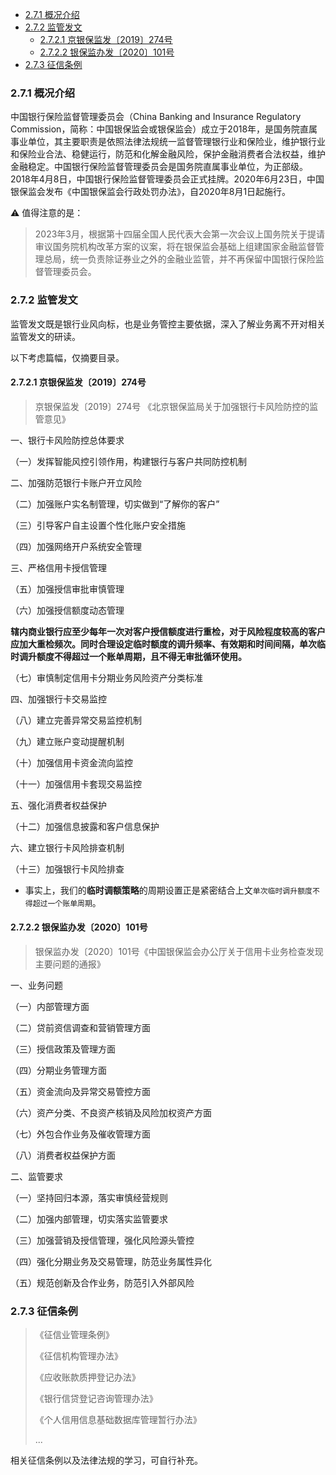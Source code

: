 
- [2.7.1 概况介绍](#271-概况介绍)
- [2.7.2 监管发文](#272-监管发文)
  - [2.7.2.1 京银保监发〔2019〕274号](#2721-京银保监发2019274号)
  - [2.7.2.2 银保监办发〔2020〕101号](#2722-银保监办发2020101号)
- [2.7.3 征信条例](#273-征信条例)

### 2.7.1 概况介绍
中国银行保险监督管理委员会（China Banking and Insurance Regulatory Commission，简称：中国银保监会或银保监会）成立于2018年，是国务院直属事业单位，其主要职责是依照法律法规统一监督管理银行业和保险业，维护银行业和保险业合法、稳健运行，防范和化解金融风险，保护金融消费者合法权益，维护金融稳定。中国银行保险监督管理委员会是国务院直属事业单位，为正部级。2018年4月8日，中国银行保险监督管理委员会正式挂牌。2020年6月23日，中国银保监会发布《中国银保监会行政处罚办法》，自2020年8月1日起施行。

⚠️ 值得注意的是：
> 2023年3月，根据第十四届全国人民代表大会第一次会议上国务院关于提请审议国务院机构改革方案的议案，将在银保监会基础上组建国家金融监督管理总局，统一负责除证券业之外的金融业监管，并不再保留中国银行保险监督管理委员会。


### 2.7.2 监管发文

监管发文既是银行业风向标，也是业务管控主要依据，深入了解业务离不开对相关监管发文的研读。

以下考虑篇幅，仅摘要目录。

#### 2.7.2.1 京银保监发〔2019〕274号

> 京银保监发〔2019〕274号 《北京银保监局关于加强银行卡风险防控的监管意见》

一、银行卡风险防控总体要求

（一）发挥智能风控引领作用，构建银行与客户共同防控机制

二、加强防范银行卡账户开立风险

（二）加强账户实名制管理，切实做到“了解你的客户”

（三）引导客户自主设置个性化账户安全措施

（四）加强网络开户系统安全管理

三、严格信用卡授信管理

（五）加强授信审批审慎管理

（六）加强授信额度动态管理

**辖内商业银行应至少每年一次对客户授信额度进行重检，对于风险程度较高的客户应加大重检频次。同时合理设定临时额度的调升频率、有效期和时间间隔，单次临时调升额度不得超过一个账单周期，且不得无审批循环使用。**

（七）审慎制定信用卡分期业务风险资产分类标准

四、加强银行卡交易监控

（八）建立完善异常交易监控机制

（九）建立账户变动提醒机制

（十）加强信用卡资金流向监控

（十一）加强信用卡套现交易监控

五、强化消费者权益保护

（十二）加强信息披露和客户信息保护

六、建立银行卡风险排查机制

（十三）加强银行卡风险排查

- 事实上，我们的**临时调额策略**的周期设置正是紧密结合上文`单次临时调升额度不得超过一个账单周期`。

#### 2.7.2.2 银保监办发〔2020〕101号
> 银保监办发〔2020〕101号《中国银保监会办公厅关于信用卡业务检查发现主要问题的通报》


一、业务问题

（一）内部管理方面

（二）贷前资信调查和营销管理方面

（三）授信政策及管理方面

（四）分期业务管理方面

（五）资金流向及异常交易管控方面

（六）资产分类、不良资产核销及风险加权资产方面

（七）外包合作业务及催收管理方面

（八）消费者权益保护方面

二、监管要求

（一）坚持回归本源，落实审慎经营规则

（二）加强内部管理，切实落实监管要求

（三）加强营销及授信管理，强化风险源头管控

（四）强化分期业务及交易管理，防范业务属性异化

（五）规范创新及合作业务，防范引入外部风险

### 2.7.3 征信条例
> 《征信业管理条例》
> 
> 《征信机构管理办法》
> 
> 《应收账款质押登记办法》
> 
> 《银行信贷登记咨询管理办法》
> 
> 《个人信用信息基础数据库管理暂行办法》 
> 
> ...

相关征信条例以及法律法规的学习，可自行补充。
